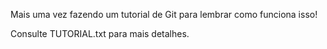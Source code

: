 
Mais uma vez fazendo um tutorial de Git para lembrar como funciona isso!

Consulte TUTORIAL.txt para mais detalhes.

